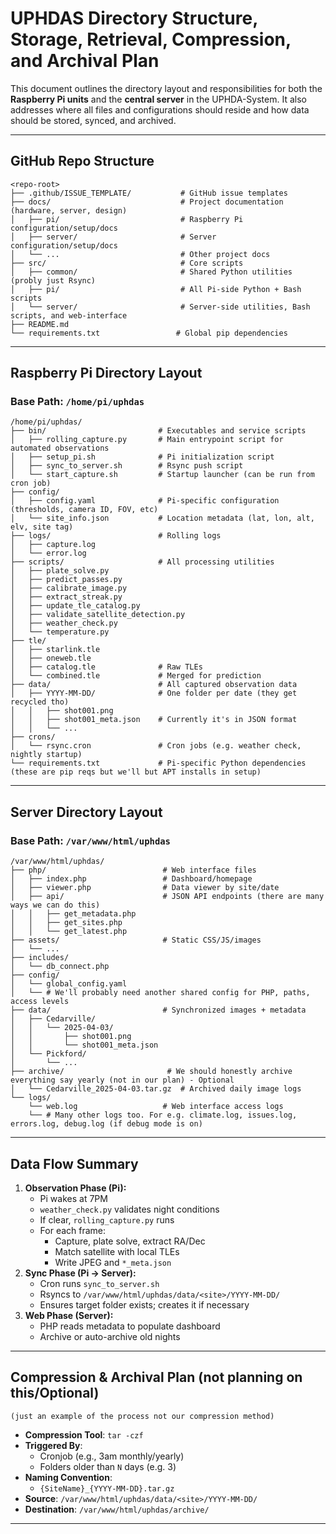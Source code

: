 # UPHDAS Directory Structure, Storage, Retrieval, Compression, and Archival Plan

This document outlines the directory layout and responsibilities for both the **Raspberry Pi units** and the **central server** in the UPHDA-System. It also addresses where all files and configurations should reside and how data should be stored, synced, and archived.

---

## GitHub Repo Structure

```
<repo-root>
├── .github/ISSUE_TEMPLATE/           # GitHub issue templates
├── docs/                             # Project documentation (hardware, server, design)
│   ├── pi/                           # Raspberry Pi configuration/setup/docs
│   ├── server/                       # Server configuration/setup/docs
│   └── ...                           # Other project docs
├── src/                              # Core scripts
│   ├── common/                       # Shared Python utilities (probly just Rsync)
│   ├── pi/                           # All Pi-side Python + Bash scripts
│   └── server/                       # Server-side utilities, Bash scripts, and web-interface
├── README.md
└── requirements.txt                 # Global pip dependencies
```

---

## Raspberry Pi Directory Layout

### Base Path: `/home/pi/uphdas`

```
/home/pi/uphdas/
├── bin/                         # Executables and service scripts
│   ├── rolling_capture.py       # Main entrypoint script for automated observations
│   ├── setup_pi.sh              # Pi initialization script
│   ├── sync_to_server.sh        # Rsync push script
│   └── start_capture.sh         # Startup launcher (can be run from cron job)
├── config/
│   ├── config.yaml              # Pi-specific configuration (thresholds, camera ID, FOV, etc)
│   └── site_info.json           # Location metadata (lat, lon, alt, elv, site tag)
├── logs/                        # Rolling logs
│   ├── capture.log
│   └── error.log
├── scripts/                     # All processing utilities
│   ├── plate_solve.py
│   ├── predict_passes.py
│   ├── calibrate_image.py
│   ├── extract_streak.py
│   ├── update_tle_catalog.py
│   ├── validate_satellite_detection.py
│   ├── weather_check.py
│   └── temperature.py
├── tle/
│   ├── starlink.tle
│   ├── oneweb.tle
│   ├── catalog.tle              # Raw TLEs
│   └── combined.tle             # Merged for prediction
├── data/                        # All captured observation data
│   ├── YYYY-MM-DD/              # One folder per date (they get recycled tho)
│   │   ├── shot001.png
│   │   ├── shot001_meta.json    # Currently it's in JSON format
│   │   └── ...
├── crons/
│   └── rsync.cron               # Cron jobs (e.g. weather check, nightly startup)
└── requirements.txt             # Pi-specific Python dependencies (these are pip reqs but we'll but APT installs in setup)
```

---

## Server Directory Layout

### Base Path: `/var/www/html/uphdas`

```
/var/www/html/uphdas/
├── php/                          # Web interface files
│   ├── index.php                 # Dashboard/homepage
│   ├── viewer.php                # Data viewer by site/date
│   ├── api/                      # JSON API endpoints (there are many ways we can do this)
│   │   ├── get_metadata.php
│   │   ├── get_sites.php
│   │   └── get_latest.php
├── assets/                       # Static CSS/JS/images
│   └── ...
├── includes/
│   └── db_connect.php
├── config/
│   └── global_config.yaml
│   └── # We'll probably need another shared config for PHP, paths, access levels
├── data/                         # Synchronized images + metadata
│   ├── Cedarville/
│   │   └── 2025-04-03/
│   │       ├── shot001.png
│   │       └── shot001_meta.json
│   └── Pickford/
│       └── ...
├── archive/                       # We should honestly archive everything say yearly (not in our plan) - Optional
│   └── Cedarville_2025-04-03.tar.gz  # Archived daily image logs
└── logs/
    └── web.log                   # Web interface access logs
    └── # Many other logs too. For e.g. climate.log, issues.log, errors.log, debug.log (if debug mode is on)
```

---

## Data Flow Summary

1. **Observation Phase (Pi):**
    - Pi wakes at 7PM
    - `weather_check.py` validates night conditions
    - If clear, `rolling_capture.py` runs
    - For each frame:
      - Capture, plate solve, extract RA/Dec
      - Match satellite with local TLEs
      - Write JPEG and `*_meta.json`
2. **Sync Phase (Pi → Server):**
    - Cron runs `sync_to_server.sh`
    - Rsyncs to `/var/www/html/uphdas/data/<site>/YYYY-MM-DD/`
    - Ensures target folder exists; creates it if necessary
3. **Web Phase (Server):**
    - PHP reads metadata to populate dashboard
    - Archive or auto-archive old nights

---

## Compression & Archival Plan (not planning on this/Optional)
``(just an example of the process not our compression method)``

- **Compression Tool**: `tar -czf`
- **Triggered By**:
  - Cronjob (e.g., 3am monthly/yearly)
  - Folders older than `N` days (e.g. 3)
- **Naming Convention**:
  - `{SiteName}_{YYYY-MM-DD}.tar.gz`
- **Source**: `/var/www/html/uphdas/data/<site>/YYYY-MM-DD/`
- **Destination**: `/var/www/html/uphdas/archive/`

---
